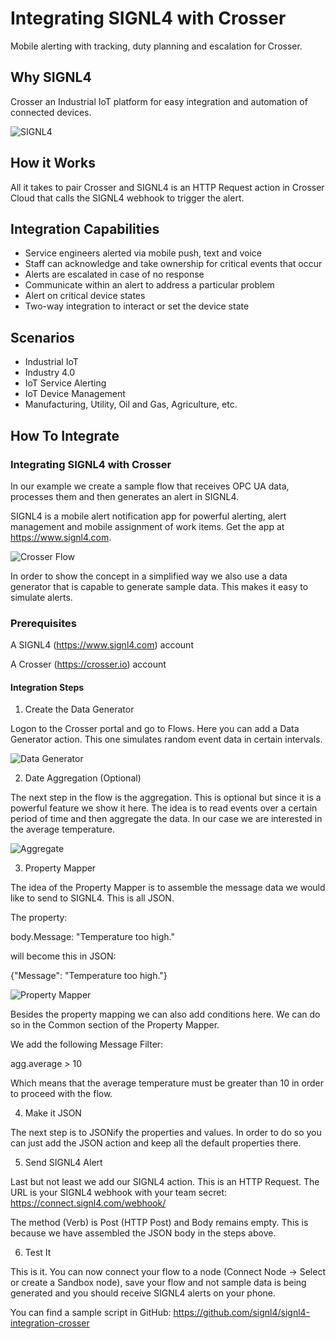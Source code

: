# Integrating SIGNL4 with Crosser

Mobile alerting with tracking, duty planning and escalation for Crosser.

## Why SIGNL4

Crosser an Industrial IoT platform for easy integration and automation of connected devices.

![SIGNL4](crosser-signl4.png)

## How it Works

All it takes to pair Crosser and SIGNL4 is an HTTP Request action in Crosser Cloud that calls the SIGNL4 webhook to trigger the alert.

## Integration Capabilities

- Service engineers alerted via mobile push, text and voice
- Staff can acknowledge and take ownership for critical events that occur
- Alerts are escalated in case of no response
- Communicate within an alert to address a particular problem
- Alert on critical device states
- Two-way integration to interact or set the device state

## Scenarios

- Industrial IoT
- Industry 4.0
- IoT Service Alerting
- IoT Device Management
- Manufacturing, Utility, Oil and Gas, Agriculture, etc.

## How To Integrate

### Integrating SIGNL4 with Crosser

In our example we create a sample flow that receives OPC UA data, processes them and then generates an alert in SIGNL4.

SIGNL4 is a mobile alert notification app for powerful alerting, alert management and mobile assignment of work items. Get the app at https://www.signl4.com.

![Crosser Flow](crosser-flow.png)

In order to show the concept in a simplified way we also use a data generator that is capable to generate sample data. This makes it easy to simulate alerts.

### Prerequisites

A SIGNL4 (https://www.signl4.com) account

A Crosser (https://crosser.io) account

#### Integration Steps

1. Create the Data Generator

Logon to the Crosser portal and go to Flows. Here you can add a Data Generator action. This one simulates random event data in certain intervals.

![Data Generator](crosser-data-generator.png)

2. Date Aggregation (Optional)

The next step in the flow is the aggregation. This is optional but since it is a powerful feature we show it here. The idea is to read events over a certain period of time and then aggregate the data. In our case we are interested in the average temperature.

![Aggregate](crosser-aggregate.png)

3. Property Mapper

The idea of the Property Mapper is to assemble the message data we would like to send to SIGNL4. This is all JSON.

The property:

body.Message: "Temperature too high."

will become this in JSON:

{"Message": "Temperature too high."}

![Property Mapper](crosser-property-mapper.png)

Besides the property mapping we can also add conditions here. We can do so in the Common section of the Property Mapper.

We add the following Message Filter:

agg.average > 10

Which means that the average temperature must be greater than 10 in order to proceed with the flow.

4. Make it JSON

The next step is to JSONify the properties and values. In order to do so you can just add the JSON action and keep all the default properties there.

5. Send SIGNL4 Alert

Last but not least we add our SIGNL4 action. This is an HTTP Request. The URL is your SIGNL4 webhook with your team secret:
https://connect.signl4.com/webhook/<team-secret>

The method (Verb) is Post (HTTP Post) and Body remains empty. This is because we have assembled the JSON body in the steps above.

6. Test It

This is it. You can now connect your flow to a node (Connect Node -> Select or create a Sandbox node), save your flow and not sample data is being generated and you should receive SIGNL4 alerts on your phone.

You can find a sample script in GitHub:
https://github.com/signl4/signl4-integration-crosser
